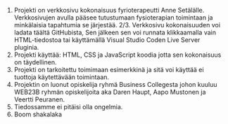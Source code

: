 1. Projekti on verkkosivu kokonaisuus fyrioterapeutti Anne Setälälle. Verkkosivujen avulla pääsee tutustumaan fysioterapian toimintaan ja minkälaisia tapahtumia se järjestää.
2/3. Verkkosivu kokonaisuuden voi ladata täältä GitHubista, Sen jälkeen sen voi runnata klikkaamalla vain HTML-tiedostoa tai käyttämällä Visual Studio Coden Live Server pluginia.
4. Projekti käyttää: HTML, CSS ja JavaScript koodia jotta sen kokonaisuus on täydellinen.
5. Projekti on tarkoitettu toimimaan esimerkkinä ja sitä voi käyttää ei tuottoja käytettävään toimintaan.
6. Projektin on luonut opiskelija ryhmä Business Collegesta johon kuuluu WEB23B ryhmän opiskelijoita aka Daren Haupt, Aapo Mustonen ja Veertti Peuranen.
7. Tiedossamme ei pitäisi olla ongelmia.
8. Boom shakalaka
